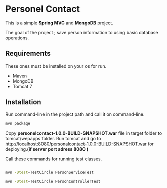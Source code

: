# Personel Contact

 This is a simple **Spring MVC** and **MongoDB** project.
 
 The goal of the project ; save person information to using basic database operations.
 
## Requirements

These ones must be installed on your os for run.
 - Maven 
 - MongoDB 
 - Tomcat 7
 
## Installation

Run command-line in the project path and call it on command-line.
```sh
mvn package
```

Copy **personelcontact-1.0.0-BUILD-SNAPSHOT.war** file in target folder to tomcat/wepapps folder.
Run tomcat and go to [http://localhost:8080/personalcontact-1.0.0-BUILD-SNAPSHOT.war](http://localhost:8080/personalcontact-1.0.0-BUILD-SNAPSHOT.war) for deploying.**(if server port adress 8080 )**

Call these commands for running test classes.

```sh

mvn -Dtest=TestCircle PersonServiceTest

mvn -Dtest=TestCircle PersonControllerTest
```

